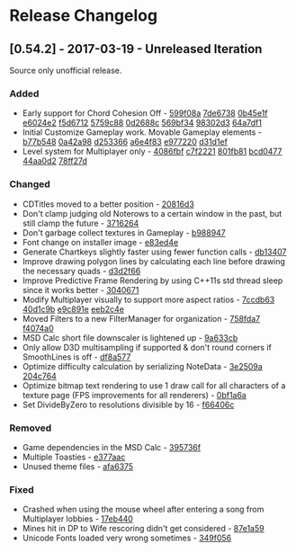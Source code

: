 # Release Changelog


## [0.54.2] - 2017-03-19 - Unreleased Iteration

Source only unofficial release.

### Added 
- Early support for Chord Cohesion Off - [599f08a](../../../commit/599f08a38cc9c2a0eaf7d1c08a4e3bbf02e8b977) [7de6738](../../../commit/7de6738db267fb34839f20da12ffa558ddfcbd57) [0b45e1f](../../../commit/0b45e1f4473fb39e87554c9b03c5381be394bc05) [e6024e2](../../../commit/e6024e2bb44cbdb97da0394ab6565d9eb535ea6c) [f5d6712](../../../commit/f5d6712b62b676a48f10aa8f86a835df1dff788a) [5759c88](../../../commit/5759c88ef1150f5b0724348fc4c2067a5a98ac2d) [0d2688c](../../../commit/0d2688c2dac45632c284b779a3454d17f84b422b) [569bf34](../../../commit/569bf34fed30ed4e24ba9cb49e45a65bf88b8571) [98302d3](../../../commit/98302d32081834ce02d22f118913bd1fd2399e7f) [64a7df1](../../../commit/64a7df183aa6d16ab0275bb5e11337aadbbafd81)
- Initial Customize Gameplay work. Movable Gameplay elements - [b77b548](../../../commit/b77b548333f3656583db22a19f757a0ec288df40) [0a42a98](../../../commit/0a42a980466ffde54aa5b147082d4280783c12a4) [d253366](../../../commit/d2533665a65b9d4ce3a7ac6751cf33270ff95627) [a6e4f83](../../../commit/a6e4f831c5481478fbbf3c879f04388d6b152703) [e977220](../../../commit/e9772202c45700d93c05dd026bc82224c02bd837) [d31d1ef](../../../commit/d31d1ef204b5c9b6dea2b447942635caa85ee051)
- Level system for Multiplayer only - [4086fbf](../../../commit/4086fbf9c2664899ef53a999ed81f2a934117be1) [c7f2221](../../../commit/c7f2221e65e7bca16c69c3a3040be4357729c95c) [801fb81](../../../commit/801fb815436e7ff47ceef48b67154f9e6e5addfb) [bcd0477](../../../commit/bcd04776c6ca28c75e037460b4a04e3968721462) [44aa0d2](../../../commit/44aa0d2588cae4348577ad94ba304cd0526b25d7) [78ff27d](../../../commit/78ff27df9e8435f891890142786e09b8c5650e0d)
### Changed
- CDTitles moved to a better position - [20816d3](../../../commit/20816d38034aabe89dba7977994d3f23a67de6c8)
- Don't clamp judging old Noterows to a certain window in the past, but still clamp the future - [3716264](../../../commit/3716264818878249de087d9ac73f242f60ea3af6)
- Don't garbage collect textures in Gameplay - [b988947](../../../commit/b9889476fc6f0ea84b0d4fe596505953b15d1bb4)
- Font change on installer image - [e83ed4e](../../../commit/e83ed4ee5b9a904c38bda6f30eea50f1a7a3c533)
- Generate Chartkeys slightly faster using fewer function calls - [db13407](../../../commit/db1340700c2cce920eb06b9fd751396898ed1cc5)
- Improve drawing polygon lines by calculating each line before drawing the necessary quads - [d3d2f66](../../../commit/d3d2f6605abf421d4bb78a2533fb77b7328f5587)
- Improve Predictive Frame Rendering by using C++11s std thread sleep since it works better - [3040671](../../../commit/3040671c5560c5caf09cc56a652d79793676eaff)
- Modify Multiplayer visually to support more aspect ratios - [7ccdb63](../../../commit/7ccdb63869c20d97161d624053ef56b435b7cabc) [40d1c9b](../../../commit/40d1c9b7c2c8d28fd30f30c7d1d1f71d82ad576c) [e9c891e](../../../commit/e9c891ee62d6eee08e67798a90f3efdd5442e5f0) [eeb2c4e](../../../commit/eeb2c4e44dc3cdbf9eeb521bc810181561b3c999)
- Moved Filters to a new FilterManager for organization - [758fda7](../../../commit/758fda7c4b8b8a1741ccbb10dd0607b9e635f1ad) [f4074a0](../../../commit/f4074a0a5aab66edca28e00e2450c836f89f89a9)
- MSD Calc short file downscaler is lightened up - [9a633cb](../../../commit/9a633cbcb561dd057b22b06cdd32d597266e0072)
- Only allow D3D multisampling if supported & don't round corners if SmoothLines is off - [df8a577](../../../commit/df8a5779d3d419fe444cddee5e2695c74c4c474f)
- Optimize difficulty calculation by serializing NoteData - [3e2509a](../../../commit/3e2509a801f0d8761282ecbea141b08081dcaaf4) [204c764](../../../commit/204c76449930841147cd969850bad1c2841c1810)
- Optimize bitmap text rendering to use 1 draw call for all characters of a texture page (FPS improvements for all renderers) - [0bf1a6a](../../../commit/0bf1a6ae613fcb8f30b05721ffa6691a14656147)
- Set DivideByZero to resolutions divisible by 16 - [f66406c](../../../commit/f66406c3196c2382a6413912ecfce6e8790ed493)
### Removed
- Game dependencies in the MSD Calc - [395736f](../../../commit/395736f260d2291596a2d159815bf6fb4dc71d68)
- Multiple Toasties - [e377aac](../../../commit/e377aac0f19f2768380d0ad05f724c7dd6c8f465)
- Unused theme files - [afa6375](../../../commit/afa63754015a877165dcbef8c8e57afae9c92a97)
### Fixed
- Crashed when using the mouse wheel after entering a song from Multiplayer lobbies - [17eb440](../../../commit/17eb4407d7d2762cda1c849c4b511ab97e4352aa)
- Mines hit in DP to Wife rescoring didn't get considered - [87e1a59](../../../commit/87e1a5992fbad403fa015903cb56f28448d8e135)
- Unicode Fonts loaded very wrong sometimes - [349f056](../../../commit/349f0561ca016f7840fbd2e3ed87e0d68a951fae)
